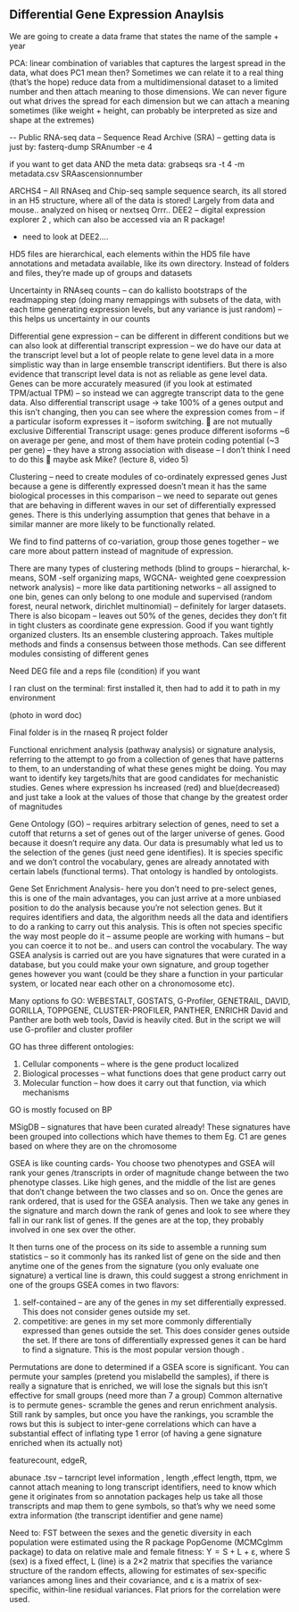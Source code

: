 ## Differential Gene Expression Anaylsis 

We are going to create a data frame that states the name of the sample + year 

PCA: linear combination of variables that captures the largest spread in the data, what does PC1 mean then? Sometimes we can relate it to a real thing (that’s the hope) reduce data from a multidimensional dataset to a limited number and then attach meaning to those dimensions. We can never figure out what drives the spread for each dimension but we can attach a meaning sometimes (like weight + height, can probably be interpreted as size and shape at the extremes)

--
Public RNA-seq data – Sequence Read Archive (SRA) – getting data is just by: 
fasterq-dump SRAnumber -e 4

if you want to get data AND the meta data:
grabseqs sra -t 4 -m metadata.csv SRAascensionnumber

ARCHS4 – All RNAseq and Chip-seq sample sequence search, its all stored in an H5 structure, where all of the data is stored! Largely from data and mouse.. analyzed on hiseq or nextseq
Orrr.. DEE2 – digital expression explorer 2 , which can also be accessed via an R package! 
- need to look at DEE2…. 

HD5 files are hierarchical, each elements within the HD5 file have annotations and metadata available, like its own directory. Instead of folders and files, they’re made up of groups and datasets 

Uncertainty in RNAseq counts – can do kallisto bootstraps of the readmapping step (doing many remappings with subsets of the data, with each time generating expression levels, but any variance is just random) – this helps us uncertainty in our counts 

Differential gene expression – can be different in different conditions but we can also look at differential transcript expression – we do have our data at the transcript level but a lot of people relate to gene level data in a more simplistic way than in large ensemble transcript identifiers. But there is also evidence that transcript level data is not as reliable as gene level data. Genes can be more accurately measured (if you look at estimated TPM/actual TPM) – so instead we can aggregte transcript data to the gene data. Also differential transcript usage  -> take 100% of a genes output and this isn’t changing, then you can see where the expression comes from – if a particular isoform expresses it – isoform switching.  are not mutually exclusive 
Differential Transcript usage: genes produce different isoforms ~6 on average per gene, and most of them have protein coding potential (~3 per gene) – they have a strong association with disease – I don’t think I need to do this  maybe ask Mike? (lecture 8, video 5)

Clustering – need to create modules of co-ordinately expressed genes 
Just because a gene is differently expressed doesn’t mean it has the same biological processes in this comparison – we need to separate out genes that are behaving in different waves in our set of differentially expressed genes. There is this underlying assumption that genes that behave in a similar manner are more likely to be functionally related. 

We find to find patterns of co-variation, group those genes together – we care more about pattern instead of magnitude of expression. 

There are many types of clustering methods (blind to groups – hierarchal, k-means, SOM -self organizing maps, WGCNA- weighted gene coexpression network analysis) – more like data partitioning networks – all assigned to one bin, genes can only belong to one module and supervised (random forest, neural network, dirichlet multinomial) – definitely for larger datasets. There is also bicopam – leaves out 50% of the genes, decides they don’t fit in tight clusters as coordinate gene expression. Good if you want tightly organized clusters. Its an ensemble clustering approach. Takes multiple methods and finds a consensus between those methods. Can see different modules consisting of different genes 

Need DEG file and a reps file (condition) if you want

I ran clust on the terminal: first installed it, then had to add it to path in my environment
 
(photo in word doc)

Final folder is in the rnaseq R project folder 

Functional enrichment analysis (pathway analysis) or signature analysis, referring to the attempt to go from a collection of genes that have patterns to them, to an understanding of what these genes might be doing. You may want to identify key targets/hits that are good candidates for mechanistic studies. Genes where expression hs increased (red) and blue(decreased) and just take a look at the values of those that change by the greatest order of magnitudes 

Gene Ontology (GO) – requires arbitrary selection of genes, need to set a cutoff that returns a set of genes out of the larger universe of genes. Good because it doesn’t require any data. Our data is presumably what led us to the selection of the genes (just need gene identifies). It is species specific and we don’t control the vocabulary, genes are already annotated with certain labels (functional terms). That ontology is handled by ontologists. 

Gene Set Enrichment Analysis- here you don’t need to pre-select genes, this is one of the main advantages, you can just arrive at a more unbiased position to do the analysis because you’re not selection genes. But it requires identifiers and data, the algorithm needs all the data and identifiers to do a ranking to carry out this analysis. This is often not species specific the way most people do it – assume people are working with humans – but you can coerce it to not be.. and users can control the vocabulary. The way GSEA analysis is carried out are you have signatures that were curated in a database, but you could make your own signature, and group together genes however you want (could be they share a function in your particular system, or located near each other on a chronomosome etc). 

Many options fo GO: WEBESTALT, GOSTATS, G-Profiler, GENETRAIL, DAVID, GORILLA, TOPPGENE, CLUSTER-PROFILER, PANTHER, ENRICHR 
 David and Panther are both web tools, David is heavily cited. But in the script we will use G-profiler and cluster profiler 

GO has three different ontologies:
1. Cellular components – where is the gene product localized 
2. Biological processes – what functions does that  gene product carry out
3. Molecular function – how does it carry out that function, via which mechanisms 

GO is mostly focused on BP 

MSigDB – signatures that have been curated already! These signatures have been grouped into collections which have themes to them 
Eg. C1 are genes based on where they are on the chromosome 

GSEA is like counting cards- You choose two phenotypes and GSEA will rank your genes /transcripts in order of magnitude change between the two phenotype classes. Like high genes, and the middle of the list are genes that don’t change between the two classes and so on. Once the genes are rank ordered, that is used for the GSEA analysis. Then we take any genes in the signature and march down the rank of genes and look to see where they fall in our rank list of genes. If the genes are at the top, they probably involved in one sex over the other. 

It then turns one of the process on its side to assemble a running sum statistics – so it commonly has  its ranked list of gene on the side and then anytime one of the genes from the signature (you only evaluate one signature) a vertical line is drawn, this could suggest a strong enrichment in one of the groups 
GSEA comes in two flavors:
1.  self-contained – are any of the genes in my set differentially expressed. This does not consider genes outside my set. 
2. competitive: are genes in my set more commonly differentially expressed than genes outside the set. This does consider genes outside the set. If there are tons of differentially expressed genes it can be hard to find a signature. This is the most popular version though .

Permutations are done to determined if a GSEA score is significant. You can permute your samples (pretend you mislabelld the samples), if there is really a signature that is enriched, we will lose the signals but this isn’t effective for small groups (need more than 7 a group)
Common alternative is to permute genes- scramble the genes and rerun enrichment analysis. Still rank by samples, but once you have the rankings, you scramble the rows but this is subject to inter-gene correlations which can have a substantial effect of inflating type 1 error (of having a gene signature enriched when its actually not) 

featurecount, edgeR, 

abunace .tsv – tarncript level information , length ,effect length, ttpm, we cannot attach meaning to long transcript identifiers, need to know which gene it originates from
so annotation packages help us take all those transcripts and map them to gene symbols, so that’s why we need some extra information (the transcript identifier and gene name) 

Need to: FST between the sexes and the genetic diversity in each population were estimated using the R package PopGenome 
(MCMCglmm package) to data on relative male and female fitness: Y  =  S + L + ε, where S (sex) is a fixed effect, L (line) is a 2×2 matrix that specifies the variance structure of the random effects, allowing for estimates of sex-specific variances among lines and their covariance, and ε is a matrix of sex-specific, within-line residual variances. Flat priors for the correlation were used.
